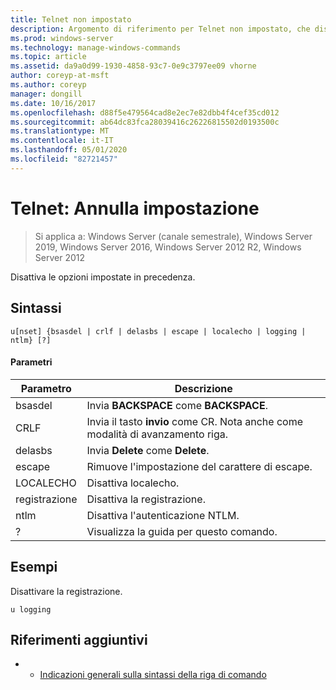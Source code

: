 ```yaml
---
title: Telnet non impostato
description: Argomento di riferimento per Telnet non impostato, che disattiva le opzioni impostate in precedenza.
ms.prod: windows-server
ms.technology: manage-windows-commands
ms.topic: article
ms.assetid: da9a0d99-1930-4858-93c7-0e9c3797ee09 vhorne
author: coreyp-at-msft
ms.author: coreyp
manager: dongill
ms.date: 10/16/2017
ms.openlocfilehash: d88f5e479564cad8e2ec7e82dbb4f4cef35cd012
ms.sourcegitcommit: ab64dc83fca28039416c26226815502d0193500c
ms.translationtype: MT
ms.contentlocale: it-IT
ms.lasthandoff: 05/01/2020
ms.locfileid: "82721457"
---
```

# <a name="telnet-unset"></a>Telnet: Annulla impostazione

> Si applica a: Windows Server (canale semestrale), Windows Server 2019, Windows Server 2016, Windows Server 2012 R2, Windows Server 2012

Disattiva le opzioni impostate in precedenza.   

## <a name="syntax"></a>Sintassi  
```  
u[nset] {bsasdel | crlf | delasbs | escape | localecho | logging | ntlm} [?]  
```  
#### <a name="parameters"></a>Parametri  
|Parametro|Descrizione|  
|-------|--------|  
|bsasdel|Invia **BACKSPACE** come **BACKSPACE**.|  
|CRLF|Invia il tasto **invio** come CR. Nota anche come modalità di avanzamento riga.|  
|delasbs|Invia **Delete** come **Delete**.|  
|escape|Rimuove l'impostazione del carattere di escape.|  
|LOCALECHO|Disattiva localecho.|  
|registrazione|Disattiva la registrazione.|  
|ntlm|Disattiva l'autenticazione NTLM.|  
|?|Visualizza la guida per questo comando.|  
## <a name="examples"></a>Esempi  
Disattivare la registrazione.  
```  
u logging  
```  
## <a name="additional-references"></a>Riferimenti aggiuntivi  
-   - [Indicazioni generali sulla sintassi della riga di comando](command-line-syntax-key.md)  
